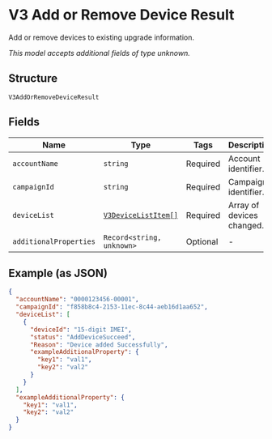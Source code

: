 
# V3 Add or Remove Device Result

Add or remove devices to existing upgrade information.

*This model accepts additional fields of type unknown.*

## Structure

`V3AddOrRemoveDeviceResult`

## Fields

| Name | Type | Tags | Description |
|  --- | --- | --- | --- |
| `accountName` | `string` | Required | Account identifier. |
| `campaignId` | `string` | Required | Campaign identifier. |
| `deviceList` | [`V3DeviceListItem[]`](../../doc/models/v3-device-list-item.md) | Required | Array of devices changed. |
| `additionalProperties` | `Record<string, unknown>` | Optional | - |

## Example (as JSON)

```json
{
  "accountName": "0000123456-00001",
  "campaignId": "f858b8c4-2153-11ec-8c44-aeb16d1aa652",
  "deviceList": [
    {
      "deviceId": "15-digit IMEI",
      "status": "AddDeviceSucceed",
      "Reason": "Device added Successfully",
      "exampleAdditionalProperty": {
        "key1": "val1",
        "key2": "val2"
      }
    }
  ],
  "exampleAdditionalProperty": {
    "key1": "val1",
    "key2": "val2"
  }
}
```

